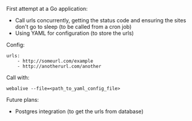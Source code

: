 First attempt at a Go application:
 - Call urls concurrently, getting the status code and ensuring the sites don't go to sleep (to
   be called from a cron job)
 - Using YAML for configuration (to store the urls)

Config:

    urls:
        - http://someurl.com/example
        - http://anotherurl.com/another

Call with:

    webalive --file=<path_to_yaml_config_file>

Future plans:
 - Postgres integration (to get the urls from database)